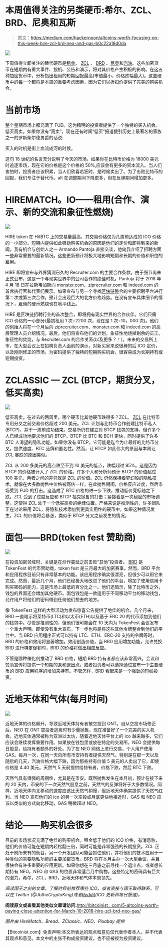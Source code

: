 # 本周值得关注的另类硬币:希尔、ZCL、BRD、尼奥和瓦斯

> 原文：<https://medium.com/hackernoon/altcoins-worth-focusing-on-this-week-hire-zcl-brd-neo-and-gas-b0c22a18d0da>

![](img/5b3cdc7d8b36af6d77d013b23b7fcd36.png)

下周值得立即关注的替代硬币是[租金](https://hitbtc.com/exchange/HIRE-to-ETH)、 [ZCL](https://coinmarketcap.com/currencies/zclassic/) 、 [BRD](https://coinmarketcap.com/currencies/bread/) 、[尼奥](https://coinmarketcap.com/currencies/neo/)和[汽油](https://coinmarketcap.com/currencies/gas/)。这些加密货币在短期内有重大事件、投机、公告和演示，将对其价格产生积极的影响。在这五种加密货币中，分析指出租用的短期回报最高(市值最小，价格跌幅最大)。这些硬币中的每一个都将是本周的重要考虑因素，因为它们以折扣价提供了完美的购买机会。

# 当前市场

整个星期市场上都充满了 FUD。这为精明的投资者提供了一个独特的买入机会。低买高卖。如果你没有“高卖”，现在还有时间“低买”报道援引历史上最著名的家族之一的罗斯柴尔德男爵的话说:

买入的时机是街上血流成河的时候。

这句 18 世纪的名言充分说明了今天的市场。如果你在比特币价格为 18000 美元时追逐市场，现在它的价格是这个价格的 50%,应该会有更多的资本流入。当人们害怕时，投资者应该积累，当人们欣喜若狂时，是时候卖出了。为了击败比特币的回报，我们专注于替代币。alt 在调整期间下降更多，但在反弹期间增加更多。

# HIREMATCH。IO——租用(合作、演示、新的交流和象征性燃烧)

![](img/2f96e96ffbea7245dbac408dabfea9ea.png)

HIRE token 在 HitBTC 上的交易量最高，其交易价格仅为几周前达成的 ICO 价格的一小部分。短期内提供如此强劲购买机会的原因是他们的定价和即将到来的新闻。我有机会与创始人之一 Armando Pantoja 直接交谈，他向我介绍了招聘方面一些非常重要的最新情况。这些更新预计将极大地影响短期和长期的价值和职位的雇用。

HIRE 即将宣布与外界猜测已久的 Recruiter.com 的主要合作条款。由于细节尚未正式公布，这是一个与现实世界中的公司合作的绝佳时机。Pantoja 将于 2018 年 4 月 18 日在拉斯韦加斯向 monster.com、ziprecruiter.com 和 indeed.com 的首席执行官和代表们展示。如果宣布与另一个寻找[区块链](https://hackernoon.com/tagged/blockchain)整合的主要招聘平台进行第二次或第三次合作，预计会出现巨大的北方价格趋势。在没有宣布具体细节的情况下，雇佣的硬币燃烧也在地平线上。

HIRE 是区块链招聘行业的首次整合，即将拥有现实世界的合作伙伴。它们只需 ICO 价格的一小部分(最初租用 1 次=2200 次，现在是 1 次=10，000 次)。他们的创始人将在一个月后向 ziprecruiter.com、monster.com 和 indeed.com 的高层管理人员介绍情况。最后，他们将宣布他们的计划，象征性地烧掉剩余的员工。象征性的焚烧，与 Recruiter.com 的合作关系(以及更多？！)，未来的交易所上市，在大型会议上在招聘负责人面前的演示，对新买家来说很棒的后 ICO 定价，以及刚刚修正的市场，为密码提供了独特的短期购买机会，很容易成为长期持有或短期投资。

# ZCLASSIC — ZCL (BTCP，期货分叉，低买高卖)

![](img/35d350e2149d8c00064830ea01433139.png)

低买高卖。在过去的两周里，哪个硬币比其他硬币跌得多？ZCL。 [ZCL](https://zclassic.org/) 在比特币专用分叉之前交易价格超过 200 美元。ZCL 计划与比特币合作创建比特币私人(BTCP)，并于一周前成功结束。交易所仍在建立对 BTCP 钱包的支持，但许多个人已经成功地要求他们的 BTCP。BTCP 比 BTC 和 BCH 更快，同时提供了许多 BTC 人渴望的隐私功能。如果你没有 BTCP，它可能是迄今为止最好的比特币分叉，提供速度、BTC 品牌和匿名性。然而，让 BTCP 如此伟大的原因与本周让 ZCL 暴跌的原因类似。

ZCL 从 200 多美元的高点跌至不到 10 美元的低点，跌幅超过 95%。这是因为 BTCP 的价格被计入了 ZCL 的价格。许多个人和分析师预计 BTCP 的价值超过 100 美元，两者之间的差异就是 ZCL 的价值。ZCL 仍然保持着梦幻般的隐私技术，就像在大多数抛售中价格被高估一样。在此抛售期间，价格反应过度，然后市场受到 FUD 的打击。这造成了 BTC 价格的进一步下跌，推动低价竞标随之下跌。ZCL 受到了过度反应和 BTCP 福克抛售的打击；紧接着是一次秘密的市场调整。这使得 ZCL 处于一个低买高卖的绝佳位置。严格来说是推测性的，许多团队正在讨论采用 ZCL，将隐私技术添加到更具实用性的硬币中。如果这种情况发生，ZCL 的价值将会暴涨，类似于 BTCP 分叉之前发生的情况。

# 面包——BRD(token fest 赞助商)

![](img/2b5e6c8234f9e52bfee34bb49956a3ed.png)

在投资加密领域时，关键是在炒作蔓延之前击败“其他”投资者。 [BRD](https://token.breadapp.com/en/) 是 TokenFest 的代币赞助商，token fest 是三月最大的加密赛事。然而，BRD 平台和应用程序目前只有非常基本的功能。该应用程序确实很漂亮，但很少可以用它来完成。然而，最近几个月，他们已经极大地改进了他们的平台，增加了使用信用卡购买密码的能力，这是市场上最低的百分比之一。他们还暗示，除了比特币之外，钱包的界面还会增加其他硬币。面包钱包是一款适用于不同移动平台的移动钱包，允许用户将他们的密码带到任何他们想去的地方。

像 TokenFest 这样的大型活动为发布惊喜公告提供了绝佳的机会。几个月来，BRD 一直暗示将莱特币(LTC)和以太币(ETH)以及基于 ERC 20 的代币添加到他们的钱包中。尽管是推测性的，但他们很可能会在 10 天内为 TokenFest 会议发布一个重大声明。即使没有重大宣布，下一步也将是将这些其他令牌整合到他们的平台中。当 BRD 应用程序正式可以持有 LTC、ETH、ERC-20 支持的令牌等时，BRD 的价格和效用将显著增加。效用创造价值，当 BRD 应用增加功能，允许兑换 BRD 进行特定促销时，BRD 的价格将做出相应反应。

不管是哪种催化剂推动了 BRD 价格，短期 BRD 持有者都应该非常高兴。会议和赞助宣传将提供一个短期的泵和退出点，或者投资者可以选择通过宣布一个主要硬币的 BRD 应用程序的增加来持有。不管怎样，BRD 看起来是一个强劲的短线投资。

# 近地天体和气体(每月时间)

![](img/f19057f538d8e7532871f6efb74750ac.png)

近地天体的价格飙升，导致近地天体持有者被空投到 ONT。自从空投市场修正后，NEO 在 ONT 空投者逃离时有少量抛售，现在准备好了一个完美的买入机会。近地天体通常被称为亚洲以太坊，随着近地天体平台上的 ico 越来越多，它们应该会继续发挥重要作用。如果放在钱包里或放在特定的交易所，NEO 会提供每日股息，给持有者额外的好处。为了在 NEO 网络上进行交易，个人用户使用 GAS。每月一次，在同一天向所有币安持有者提供天然气。特别是在那一天以及随后的几天，汽油价格大幅下跌，因为那些持有价值 5 美元的人卖出了它，即使价格是 4.40 美元。天然气 5 天前提供给持有者，价格下跌，然后 BTC 下跌。

天然气具有很强的周期性，尤其是在币安。既然抛售发生在本月初，预计在接下来的 20 天内，币安的下一次天然气股息之前，天然气的反弹将好于大多数情况。同样，近地天体向北移动的速度应该比天然气稍慢，但近地天体确实提供了天然气红利。当 NEO 宣布他们的 ico 的另一次空投或月底更快地接近时，GAS 和 NEO 应该以类似的方式向北移动，GAS 稍微超过 NEO。

# 结论——购买机会很多

目前的市场状况充满了绝佳的购买机会。租金低于他们的 ICO 价格，有消息称，他们的价值可能在短期内轻松翻三倍，同时可能是非常强劲的长期投资。ZCL 正处于前所未有的低谷，另一个开发团队可能会抓住他们，并将他们的技术应用于一种类似的需要隐私功能的主要加密货币。BRD 将在本月主办一次大型会议，并且很快会有许多重要的应用更新。如果你想在三月底之前寻找一个退出点，或者想长期持有 NEO，NEO 和 GAS 的位置非常适合月中购物。这些特定的密码具有巨大的潜力，希尔，ZCL，BRD，近地天体和气体本周领先。

*阅读国王之前的文章，了解他目前推荐哪些 ICO，或者直接与国王取得联系，可以在 Twitter (@JbtheCryptoKing)或者*[*Reddit*](https://redd.it/81hj5q)*(ICO 更新和每日报道)。*

**阅读原文或查看其他类似文章请访问:**[http://bitcoinist . com/5-altcoins-worth-paying-close-attention-for-March-10-2018-hire-zcl-brd-neo-gas/](http://bitcoinist.com/5-altcoins-worth-paying-close-attention-to-for-march-10-2018-hire-zcl-brd-neo-gas/)

*图片由 HireMatch、Bread、ZClassic、NEO、Pixabay 提供*

【Bitcoinist.com】免责声明:本文所表达的观点和意见仅代表作者本人，并不代表其观点和意见。本文中的主张不构成投资建议，也不应被视为投资建议。
